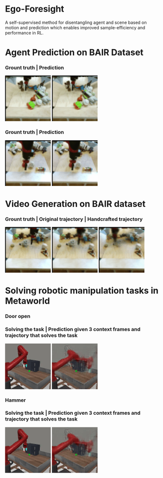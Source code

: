 # Ego-Foresight
A self-supervised method for disentangling agent and scene based on motion and prediction which enables improved sample-efficiency and performance in RL.

# Agent Prediction on BAIR Dataset

### Grount truth | Prediction

<img src="./media/adr_ao_epoch_0_batch_3_gt.gif" width="150" height="150"/> 
<img src="./media/adr_ao_epoch_0_batch_3_pred.gif" width="150" height="150"/>

### Grount truth | Prediction

<img src="./media/adr_ao_epoch_0_batch_23_gt.gif" width="150" height="150"/> 
<img src="./media/adr_ao_epoch_0_batch_23_pred.gif" width="150" height="150"/>

# Video Generation on BAIR dataset

### Grount truth | Original trajectory | Handcrafted trajectory

<img src="./media/infinity_gt.gif" width="150" height="150"/> 
<img src="./media/infinity_pred_gt.gif" width="150" height="150"/>
<img src="./media/infinity.gif" width="150" height="150"/>

# Solving robotic manipulation tasks in Metaworld

### Door open
### Solving the task | Prediction given 3 context frames and trajectory that solves the task 

<img src="./media/door_open_rgb.gif" width="150" height="150"/> 
<img src="./media/door_open_pred.gif" width="150" height="150"/>

### Hammer
### Solving the task | Prediction given 3 context frames and trajectory that solves the task 

<img src="./media/door_open_rgb.gif" width="150" height="150"/> 
<img src="./media/door_open_pred.gif" width="150" height="150"/>

